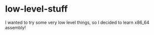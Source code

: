 # low-level-stuff
I wanted to try some very low level things, so I decided to learn x86_64 assembly!
